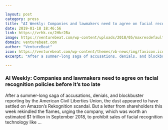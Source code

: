 ```yaml
---

layout: post
category: press
title: "AI Weekly: Companies and lawmakers need to agree on facial recognition policies before it’s too late"
date: 2019-01-18 18:46:56
link: https://vrhk.co/2Hkr2Ba
image: https://venturebeat.com/wp-content/uploads/2018/05/maxresdefault-1.jpg?w=1200&strip=all
domain: venturebeat.com
author: "VentureBeat"
icon: https://venturebeat.com/wp-content/themes/vb-news/img/favicon.ico
excerpt: "After a summer-long saga of accusations, denials, and blockbuster reporting by the American Civil Liberties Union, the dust appeared to have settled on Amazon’s Rekognition scandal. But a letter from shareholders this week rekindled the flames, urging the company, which was worth an estimated $1 trillion in September 2018, to prohibit sales of facial recognition technology like …"

---
```


### AI Weekly: Companies and lawmakers need to agree on facial recognition policies before it’s too late

After a summer-long saga of accusations, denials, and blockbuster reporting by the American Civil Liberties Union, the dust appeared to have settled on Amazon’s Rekognition scandal. But a letter from shareholders this week rekindled the flames, urging the company, which was worth an estimated $1 trillion in September 2018, to prohibit sales of facial recognition technology like …